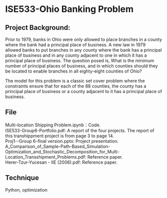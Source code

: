 # ISE533-Ohio Banking Problem

## Project Background:
Prior to 1979, banks in Ohio were only allowed to place branches in a county where the bank had a principal place of business. A new law in 1979 allowed banks to put branches in any county where the bank has a principal place of business and in any county adjacent to one in which it has a principal place of business. The question posed is, What is the minimum number of principal places of business, and in which counties should they be located to enable branches in all eighty-eight counties of Ohio?

The model for this problem is a classic set cover problem where the constraints ensure that for each of the 88 counties, the county has a principal place of business or a county adjacent to it has a principal place of business.

## File
Multi-location Shipping Problem.ipynb：Code.   
ISE533-Group6-Portfolio.pdf: A report of the four projects. The report of this transhippment project is from page 3 to page 14.   
Proj1--Group 6-final version.pptx: Project presentation.   
A_Comparison_of_Sample-Path-Based_Simulation-Optimization_and_Stochastic_Decomposition_for_Multi-Location_Transshipment_Problems.pdf: Reference paper.   
Herer-Tzur-Yucesan - IIE (2006).pdf: Reference paper.

## Technique
Python, optimization
